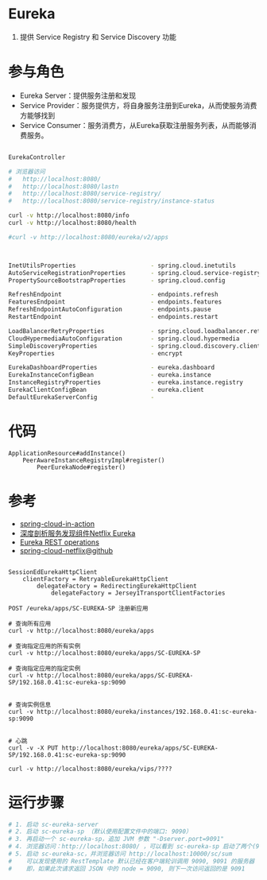 # Eureka
1. 提供 Service Registry 和 Service Discovery 功能

# 参与角色

* Eureka Server：提供服务注册和发现
* Service Provider：服务提供方，将自身服务注册到Eureka，从而使服务消费方能够找到
* Service Consumer：服务消费方，从Eureka获取注册服务列表，从而能够消费服务。



```bash

EurekaController

# 浏览器访问 
#   http://localhost:8080/
#   http://localhost:8080/lastn
#   http://localhost:8080/service-registry/
#   http://localhost:8080/service-registry/instance-status

curl -v http://localhost:8080/info
curl -v http://localhost:8080/health

#curl -v http://localhost:8080/eureka/v2/apps



InetUtilsProperties                     - spring.cloud.inetutils
AutoServiceRegistrationProperties       - spring.cloud.service-registry.auto-registration
PropertySourceBootstrapProperties       - spring.cloud.config

RefreshEndpoint                         - endpoints.refresh
FeaturesEndpoint                        - endpoints.features
RefreshEndpointAutoConfiguration        - endpoints.pause
RestartEndpoint                         - endpoints.restart

LoadBalancerRetryProperties             - spring.cloud.loadbalancer.retry
CloudHypermediaAutoConfiguration        - spring.cloud.hypermedia
SimpleDiscoveryProperties               - spring.cloud.discovery.client.simple
KeyProperties                           - encrypt

EurekaDashboardProperties               - eureka.dashboard
EurekaInstanceConfigBean                - eureka.instance
InstanceRegistryProperties              - eureka.instance.registry
EurekaClientConfigBean                  - eureka.client
DefaultEurekaServerConfig               -
```


# 代码

```text
ApplicationResource#addInstance()
    PeerAwareInstanceRegistryImpl#register()
        PeerEurekaNode#register()

```
# 参考
 
* [spring-cloud-in-action](https://github.com/nobodyiam/spring-cloud-in-action)
* [深度剖析服务发现组件Netflix Eureka](http://geek.csdn.net/news/detail/130223)
* [Eureka REST operations](https://github.com/Netflix/eureka/wiki/Eureka-REST-operations)
* [spring-cloud-netflix@github](https://github.com/spring-cloud/spring-cloud-netflix/)


```text

SessionEdEurekaHttpClient
    clientFactory = RetryableEurekaHttpClient
        delegateFactory = RedirectingEurekaHttpClient
            delegateFactory = Jersey1TransportClientFactories
            
POST /eureka/apps/SC-EUREKA-SP 注册新应用

# 查询所有应用
curl -v http://localhost:8080/eureka/apps   

# 查询指定应用的所有实例
curl -v http://localhost:8080/eureka/apps/SC-EUREKA-SP

# 查询指定应用的指定实例
curl -v http://localhost:8080/eureka/apps/SC-EUREKA-SP/192.168.0.41:sc-eureka-sp:9090


# 查询实例信息 
curl -v http://localhost:8080/eureka/instances/192.168.0.41:sc-eureka-sp:9090


# 心跳
curl -v -X PUT http://localhost:8080/eureka/apps/SC-EUREKA-SP/192.168.0.41:sc-eureka-sp:9090

curl -v http://localhost:8080/eureka/vips/????
```

# 运行步骤

```bash
# 1. 启动 sc-eureka-server
# 2. 启动 sc-eureka-sp （默认使用配置文件中的端口: 9090）
# 3. 再启动一个 sc-eureka-sp，追加 JVM 参数 "-Dserver.port=9091"
# 4. 浏览器访问：http://localhost:8080/ ，可以看到 sc-eureka-sp 启动了两个(9090,9091)。
# 5. 启动 sc-eureka-sc，并浏览器访问 http://localhost:10000/sc/sum
#    可以发现使用的 RestTemplate 默认已经在客户端轮训调用 9090, 9091 的服务器
#    即，如果此次请求返回 JSON 中的 node = 9090, 则下一次访问返回的是 9091
```
